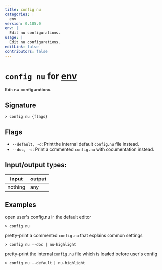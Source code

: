 ```yaml
---
title: config nu
categories: |
  env
version: 0.105.0
env: |
  Edit nu configurations.
usage: |
  Edit nu configurations.
editLink: false
contributors: false
---
```

<!-- This file is automatically generated. Please edit the command in https://github.com/nushell/nushell instead. -->

# `config nu` for [env](/commands/categories/env.md)

<div class='command-title'>Edit nu configurations.</div>

## Signature

```> config nu {flags} ```

## Flags

 -  `--default, -d`: Print the internal default `config.nu` file instead.
 -  `--doc, -s`: Print a commented `config.nu` with documentation instead.


## Input/output types:

| input   | output |
| ------- | ------ |
| nothing | any    |
## Examples

open user's config.nu in the default editor
```nu
> config nu

```

pretty-print a commented `config.nu` that explains common settings
```nu
> config nu --doc | nu-highlight

```

pretty-print the internal `config.nu` file which is loaded before user's config
```nu
> config nu --default | nu-highlight

```

